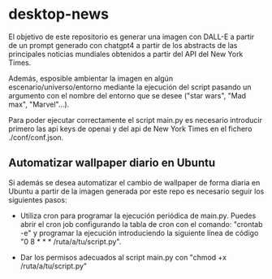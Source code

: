 # desktop-news

El objetivo de este repositorio es generar una imagen con DALL-E a partir de un prompt generado con chatgpt4 a partir de los abstracts de las principales noticias mundiales obtenidos a partir del API del New York Times.

Además, esposible ambientar la imagen en algún escenario/universo/entorno mediante la ejecución del script pasando un argumento con el nombre del entorno que se desee ("star wars", "Mad max", "Marvel"...).

Para poder ejecutar correctamente el script main.py es necesario introducir primero las api keys de openai y del api de New York Times en el fichero ./conf/conf.json.

## Automatizar wallpaper diario en Ubuntu

Si además se desea automatizar el cambio de wallpaper de forma diaria en Ubuntu a partir de la imagen generada por este repo es necesario seguir los siguientes pasos:

-   Utiliza cron para programar la ejecución periódica de main.py. Puedes abrir el cron job configurando la tabla de cron con el comando: "crontab -e" y programar la ejecución introduciendo la siguiente línea de código "0 8 * * * /ruta/a/tu/script.py".

-   Dar los permisos adecuados al script main.py con "chmod +x /ruta/a/tu/script.py"